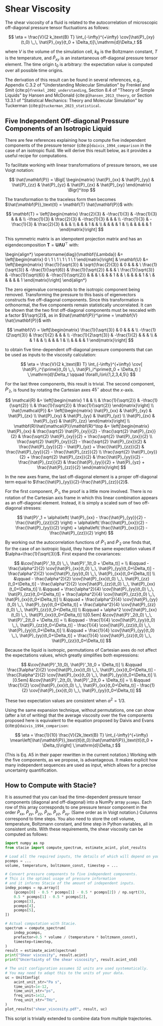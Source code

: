 # Shear Viscosity

The shear viscosity of a fluid is related to the autocorrelation
of microscopic off-diagonal pressure tensor fluctuations as follows:

$$
    \eta = \frac{V}{2 k_\text{B} T}
        \int_{-\infty}^{+\infty}
        \cov[\hat{P}_{xy}(t_0) \,,\, \hat{P}_{xy}(t_0 + \Delta_t)]\,\mathrm{d}\Delta_t
$$

where $V$ is the volume of the simulation cell,
$k_\text{B}$ is the Boltzmann constant,
$T$ is the temperature,
and $\hat{P}_{xy}$ is an instantaneous off-diagonal pressure tensor element.
The time origin $t_0$ is arbitrary:
the expectation value is computed over all possible time origins.

The derivation of this result can be found in several references, e.g.,
Appendix C.3.2 of "Understanding Molecular Simulation"
by Frenkel and Smit {cite:p}`frenkel_2002_understanding`,
Section 8.4 of "Theory of Simple Liquids"
by Hansen and McDonald {cite:p}`hansen_2013_theory`,
or Section 13.3.1 of "Statistical Mechanics: Theory and Molecular Simulation"
by Tuckerman {cite:p}`tuckerman_2023_statistical`.


## Five Independent Off-diagonal Pressure Components of an Isotropic Liquid

There are few references explaining how to compute
five independent components of the pressure tensor {cite:p}`daivis_1994_comparison`
in the case of an isotropic fluid.
We will derive this result below, as it provides a useful recipe for computations.

To facilitate working with linear transformations of pressure tensors,
we use Voigt notation:

$$
    \hat{\mathbf{P}} =
    \Bigl[
        \begin{matrix}
            \hat{P}_{xx} & \hat{P}_{yy} & \hat{P}_{zz} & \hat{P}_{yz} & \hat{P}_{zx} & \hat{P}_{xy}
        \end{matrix}
    \Bigr]^\top
$$

The transformation to the traceless form then becomes
$\hat{\mathbf{P}}_\text{tl} = \mathbf{T} \hat{\mathbf{P}}$ with:

$$
    \mathbf{T} =
    \left[\begin{matrix}
        \frac{2}{3} & -\frac{1}{3} & -\frac{1}{3} & & &
        \\
        -\frac{1}{3} & \frac{2}{3} & -\frac{1}{3} & & &
        \\
        -\frac{1}{3} & -\frac{1}{3} & \frac{2}{3} & & &
        \\
        & & & 1 & &
        \\
        & & & & 1 &
        \\
        & & & & & 1
   \end{matrix}\right]
$$

This symmetric matrix is an idempotent projection matrix and has an eigendecomposition
$\mathbf{T}=\mathbf{U}\mathbf{\Lambda}\mathbf{U}^\top$ with:

\begin{align*}
    \operatorname{diag}(\mathbf{\Lambda}) &=
    \left[\begin{matrix}
        0 \\ 1 \\ 1 \\ 1 \\ 1 \\ 1
    \end{matrix}\right]
    &
    \mathbf{U} &=
    \left[\begin{matrix}
        \frac{1}{\sqrt{3}} & \sqrt{\frac{2}{3}} & 0 & & &
        \\
        \frac{1}{\sqrt{3}} & -\frac{1}{\sqrt{6}} & \frac{1}{\sqrt{2}} & & &
        \\
        \frac{1}{\sqrt{3}} & -\frac{1}{\sqrt{6}} & -\frac{1}{\sqrt{2}} & & &
        \\
        & & & 1 & &
        \\
        & & & & 1 &
        \\
        & & & & & 1
    \end{matrix}\right]
\end{align*}

The zero eigenvalue corresponds to the isotropic component being removed.
Transforming the pressure to this basis of eigenvectors constructs five off-diagonal components.
Since this transformation is orthonormal, the five components remain statistically uncorrelated.
It can be shown that the two first off-diagonal components must be rescaled
with a factor $1/\sqrt{2}$, as in $\hat{\mathbf{P}}^\prime = \mathbf{V} \hat{\mathbf{P}}$ with

$$
    \mathbf{V} =
    \left[\begin{matrix}
        \frac{1}{\sqrt{3}} & 0 & & &
        \\
        -\frac{1}{2\sqrt{3}} & \frac{1}{2} & & &
        \\
        -\frac{1}{2\sqrt{3}} & -\frac{1}{2} & & &
        \\
        & & 1 & &
        \\
        & & & 1 &
        \\
        & & & & 1
    \end{matrix}\right]
$$

to obtain five time-dependent off-diagonal pressure components
that can be used as inputs to the viscosity calculation:

$$
    \eta =
    \frac{V}{2 k_\text{B} T}
    \int_{-\infty}^{+\infty}
    \cov[
        \hat{P}_i^{\prime}(t_0) \,,\, \hat{P}_i^\prime(t_0 + \Delta_t)
    ]
    \,\mathrm{d}\Delta_t
    \qquad
    \forall\,i\in\{1,2,3,4,5\}
$$

For the last three components, this result is trivial.
The second component, $\hat{P}'_2$, is found by rotating the Cartesian axes $45^\circ$ about the $x$-axis.

$$
    \mathcal{R} &= \left[\begin{matrix}
        1 & & \\
        & \frac{1}{\sqrt{2}} & -\frac{1}{\sqrt{2}} \\
        & \frac{1}{\sqrt{2}} & \frac{1}{\sqrt{2}}
    \end{matrix}\right]
    \\
    \hat{\mathcal{P}} &= \left[\begin{matrix}
        \hat{P}_{xx} & \hat{P}_{xy} & \hat{P}_{zx} \\
        \hat{P}_{xy} & \hat{P}_{yy} & \hat{P}_{yz} \\
        \hat{P}_{zx} & \hat{P}_{yz} & \hat{P}_{zz}
    \end{matrix}\right]
    \\
    \mathbf{R}\hat{\mathcal{P}}\mathbf{R}^\top &= \left[\begin{matrix}
        \hat{P}_{xx} &
        \frac{\sqrt{2} \hat{P}_{xy}}{2} - \frac{\sqrt{2} \hat{P}_{zx}}{2} &
        \frac{\sqrt{2} \hat{P}_{xy}}{2} + \frac{\sqrt{2} \hat{P}_{zx}}{2}
        \\
        \frac{\sqrt{2} \hat{P}_{xy}}{2} - \frac{\sqrt{2} \hat{P}_{zx}}{2} &
        \frac{\hat{P}_{yy}}{2} - \hat{P}_{yz} + \frac{\hat{P}_{zz}}{2} &
        \frac{\hat{P}_{yy}}{2} - \frac{\hat{P}_{zz}}{2}
        \\
        \frac{\sqrt{2} \hat{P}_{xy}}{2} + \frac{\sqrt{2} \hat{P}_{zx}}{2} &
        \frac{\hat{P}_{yy}}{2} - \frac{\hat{P}_{zz}}{2} &
        \frac{\hat{P}_{yy}}{2} + \hat{P}_{yz} + \frac{\hat{P}_{zz}}{2}
    \end{matrix}\right]
$$

In the new axes frame, the last off-diagonal element is a proper off-diagonal term equal to
$\frac{\hat{P}_{yy}}{2}-\frac{\hat{P}_{zz}}{2}$.

For the first component, $\hat{P}'_1$, the proof is a little more involved.
There is no rotation of the Cartesian axis frame
in which this linear combination appears as an off-diagonal element.
Instead, it is simply a scaled sum of two off-diagonal stresses:

$$
    \hat{P}'_1 = \alpha\left(
        \hat{P}_{xx} - \frac{\hat{P}_{yy}}{2} - \frac{\hat{P}_{zz}}{2}
    \right) = \alpha\left(
        \frac{\hat{P}_{xx}}{2} - \frac{\hat{P}_{yy}}{2}
    \right) + \alpha\left(
        \frac{\hat{P}_{xx}}{2} - \frac{\hat{P}_{zz}}{2}
    \right)
$$

By working out the autocorrelation functions of $\hat{P}'_1$ and $\hat{P}'_2$ one finds that,
for the case of an isotropic liquid,
they have the same expectation values if $\alpha=\frac{1}{\sqrt{3}}$.
First expand the covariances:

$$
    &\cov[\hat{P}'_1(t_0) \,,\, \hat{P}'_1(t_0 + \Delta_t)] =
    \\
    &\qquad
        - \frac{\alpha^2}{2} \cov[\hat{P}_{xx}(t_0) \,,\, \hat{P}_{yy}(t_0+\Delta_t)]
        - \frac{\alpha^2}{2} \cov[\hat{P}_{yy}(t_0) \,,\, \hat{P}_{xx}(t_0+\Delta_t)]
    \\
    &\qquad
        - \frac{\alpha^2}{2} \cov[\hat{P}_{xx}(t_0) \,,\, \hat{P}_{zz}(t_0+\Delta_t)]
        - \frac{\alpha^2}{2} \cov[\hat{P}_{zz}(t_0) \,,\, \hat{P}_{xx}(t_0+\Delta_t)]
    \\
    &\qquad
        + \frac{\alpha^2}{4} \cov[\hat{P}_{yy}(t_0) \,,\, \hat{P}_{zz}(t_0+\Delta_t)]
        + \frac{\alpha^2}{4} \cov[\hat{P}_{zz}(t_0) \,,\, \hat{P}_{xx}(t_0+\Delta_t)]
    \\
    &\qquad
        + \frac{\alpha^2}{4} \cov[\hat{P}_{yy}(t_0) \,,\, \hat{P}_{yy}(t_0+\Delta_t)]
        + \frac{\alpha^2}{4} \cov[\hat{P}_{zz}(t_0) \,,\, \hat{P}_{zz}(t_0+\Delta_t)]
    \\
    &\qquad
        + \alpha^2 \cov[\hat{P}_{xx}(t_0) \,,\, \hat{P}_{xx}(t_0+\Delta_t)]
    \\[0.5em]
    &\cov[\hat{P}'_2(t_0) \,,\, \hat{P}'_2(t_0 + \Delta_t)] =
    \\
    &\qquad
        - \frac{1}{4} \cov[\hat{P}_{yy}(t_0) \,,\, \hat{P}_{zz}(t_0+\Delta_t)]
        - \frac{1}{4} \cov[\hat{P}_{zz}(t_0) \,,\, \hat{P}_{yy}(t_0+\Delta_t)]
    \\
    &\qquad
        + \frac{1}{4} \cov[\hat{P}_{yy}(t_0) \,,\, \hat{P}_{yy}(t_0+\Delta_t)]
        + \frac{1}{4} \cov[\hat{P}_{zz}(t_0) \,,\, \hat{P}_{zz}(t_0+\Delta_t)]
$$

Because the liquid is isotropic, permutations of Cartesian axes do not affect the expectations values, which greatly simplifies both expressions:

$$
    &\cov[\hat{P}'_1(t_0), \hat{P}'_1(t_0 + \Delta_t)]
    \\
    &\qquad
        \frac{3\alpha^2}{2} \cov[\hat{P}_{xx}(t_0) \,,\, \hat{P}_{xx}(t_0+\Delta_t)]
        - \frac{3\alpha^2}{2} \cov[\hat{P}_{xx}(t_0) \,,\, \hat{P}_{yy}(t_0+\Delta_t)]
    \\[0.5em]
    &\cov[\hat{P}'_2(t_0), \hat{P}'_2(t_0 + \Delta_t)] =
    \\
    &\qquad
        \frac{1}{2} \cov[\hat{P}_{xx}(t_0) \,,\, \hat{P}_{xx}(t_0+\Delta_t)]
        - \frac{1}{2} \cov[\hat{P}_{xx}(t_0) \,,\, \hat{P}_{yy}(t_0+\Delta_t)]
$$

These two expectation values are consistent when $\alpha^2 = 1/3$.

Using the same expansion technique, without permutations, one can show (after a lot of writing)
that the average viscosity over the five components proposed here is equivalent to
the equation proposed by Daivis and Evans {cite:p}`daivis_1994_comparison`:

$$
    \eta = \frac{1}{10} \frac{V}{2k_\text{B} T} \int_{-\infty}^{+\infty}
        \mean\left[\hat{\mathbf{P}}_\text{tl}(t_0):\hat{\mathbf{P}}_\text{tl}(t_0 + \Delta_t)\right]
        \,\mathrm{d}\Delta_t
$$

(This is Eq. A5 in their paper rewritten in the current notation.)
Working with the five components, as we propose, is advantageous.
It makes explicit how many independent sequences are used as input,
which allows for a precise uncertainty quantification.

## How to Compute with Stacie?

It is assumed that you can load the time-dependent pressure tensor components
(diagonal and off-diagonal) into a NumPy array `pcomps`.
Each row of this array corresponds to one pressure tensor component in the order
$\hat{P}_{xx}$, $\hat{P}_{yy}$, $\hat{P}_{zz}$, $\hat{P}_{zx}$, $\hat{P}_{yz}$, $\hat{P}_{xy}$.
(Same order as in Voigt notation.)
Columns correspond to time steps.
You also need to store the cell volume, temperature,
Boltzmann constant, and time step in Python variables,
all in consistent units.
With these requirements, the shear viscosity can be computed as follows:

```python
import numpy as np
from stacie import compute_spectrum, estimate_acint, plot_results

# Load all the required inputs, the details of which will depend on your use case.
pcomps = ...
volume, temperature, boltzmann_const, timestep = ...

# Convert pressure components to five independent components.
# This is the optimal usage of pressure information
# and it informs Stacie of the amount of independent inputs.
indep_pcomps = np.array([
    (pcomps[0] - 0.5 * pcomps[1] - 0.5 * pcomps[2]) / np.sqrt(3),
    0.5 * pcomps[1] - 0.5 * pcomps[2],
    pcomps[3],
    pcomps[4],
    pcomps[5],
])

# Actual computation with Stacie.
spectrum = compute_spectrum(
    indep_pcomps,
    prefactor=0.5 * volume / (temperature * boltzmann_const),
    timestep=timestep,
)
result = estimate_acint(spectrum)
print("Shear viscosity", result.acint)
print("Uncertainty of the shear viscosity", result.acint_std)

# The unit configuration assumes SI units are used systematically.
# You may need to adapt this to the units of your data.
uc = UnitConfig(
    acint_unit_str="Pa s",
    time_unit=1e-12,
    time_unit_str="ps",
    freq_unit=1e12,
    freq_unit_str="THz",
)
plot_results("shear_viscosity.pdf", result, uc)
```

This script is trivially extended to combine data from multiple trajectories.
